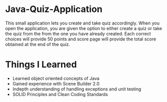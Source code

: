 # Java-Quiz-Application
This small application lets you create and take quiz accordingly. When you open the application, you are given the option to either create a quiz or take the quiz from the from the one you have already created. Each correct choices will provide 50 points and score page will provide the total score obtained at the end of the quiz. 

# Things I Learned
- Learned object oriented concepts of Java
- Gained experience with Scene Builder 2.0
- Indepth understanding of handling exceptions and unit testing
- SOLID Principles and Clean Coding Standards
